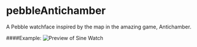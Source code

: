 pebbleAntichamber
=================

A Pebble watchface inspired by the map in the amazing game, Antichamber.

####Example:
![Preview of Sine Watch](https://raw.github.com/rigel314/pebbleAntichamber/master/antichamber.png)
